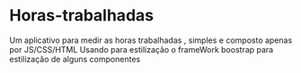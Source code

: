 # Horas-trabalhadas
Um aplicativo para medir as horas trabalhadas , simples e composto apenas por JS/CSS/HTML
Usando para estilização o frameWork boostrap para estilização de alguns componentes
